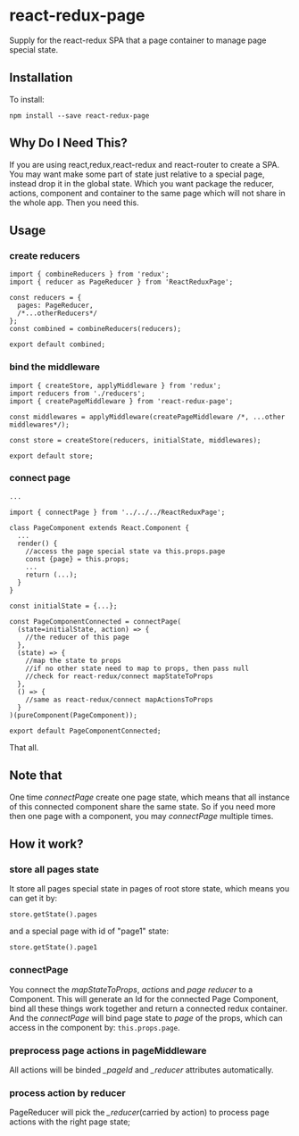 # react-redux-page
Supply for the react-redux SPA that a page container to manage page special state.

## Installation
To install:
```
npm install --save react-redux-page
```

## Why Do I Need This?
If you are using react,redux,react-redux and react-router to create a SPA.
You may want make some part of state just relative to a special page, instead drop it in the global state.
Which you want package the reducer, actions, component and container to the same page which will not share in the whole app.
Then you need this.


## Usage
### create reducers
```
import { combineReducers } from 'redux';
import { reducer as PageReducer } from 'ReactReduxPage';

const reducers = {
  pages: PageReducer,
  /*...otherReducers*/
};
const combined = combineReducers(reducers);

export default combined;
```

### bind the middleware
```
import { createStore, applyMiddleware } from 'redux';
import reducers from './reducers';
import { createPageMiddleware } from 'react-redux-page';

const middlewares = applyMiddleware(createPageMiddleware /*, ...other middlewares*/);

const store = createStore(reducers, initialState, middlewares);

export default store;
```

### connect page
```
...

import { connectPage } from '../../../ReactReduxPage';

class PageComponent extends React.Component {
  ...
  render() {
    //access the page special state va this.props.page
    const {page} = this.props;
    ...
    return (...);
  }
}

const initialState = {...};

const PageComponentConnected = connectPage(
  (state=initialState, action) => {
    //the reducer of this page
  },
  (state) => {
    //map the state to props
    //if no other state need to map to props, then pass null
    //check for react-redux/connect mapStateToProps
  },
  () => {
    //same as react-redux/connect mapActionsToProps
  }
)(pureComponent(PageComponent));

export default PageComponentConnected;
```

That all.

## Note that
One time *connectPage* create one page state, which means that all instance of this connected component share the same state.
So if you need more then one page with a component, you may *connectPage* multiple times.


## How it work?
### store all pages state
It store all pages special state in pages of root store state, which means you can get it by:
```
store.getState().pages
```
and a special page with id of "page1" state:
```
store.getState().page1
```

### connectPage
You connect the *mapStateToProps*, *actions* and *page reducer* to a Component.
This will generate an Id for the connected Page Component, bind all these things work together and return a connected redux container.
And the *connectPage* will bind page state to *page* of the props, which can access in the component by: ``` this.props.page ```.

### preprocess page actions in pageMiddleware
All actions will be binded *_pageId* and *_reducer* attributes automatically.

### process action by reducer
PageReducer will pick the *_reducer*(carried by action) to process page actions with the right page state;
